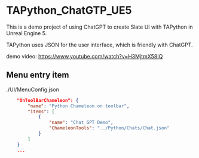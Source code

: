 # TAPython_ChatGTP_UE5

This is a demo project of using ChatGPT to create Slate UI with TAPython in Unreal Engine 5. 

TAPython uses JSON for the user interface, which is friendly with ChatGPT.

demo video: https://www.youtube.com/watch?v=H3MjtmX58IQ

## Menu entry item

./UI/MenuConfig.json

```json
    "OnToolBarChameleon": {
        "name": "Python Chameleon on toolbar",
        "items": [
            {
                "name": "Chat GPT Demo",
                "ChameleonTools": "../Python/Chats/Chat.json"
            }
        ]
    }
    ...
```

